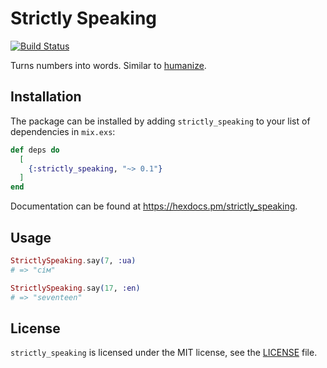 # Strictly Speaking

[![Build Status](https://github.com/gmile/strictly_speaking/actions/workflows/ci.yml/badge.svg)](https://github.com/gmile/strictly_speaking/actions/workflows/ci.yml)

Turns numbers into words. Similar to [humanize](https://github.com/radar/humanize).

## Installation

The package can be installed by adding `strictly_speaking` to your list of
dependencies in `mix.exs`:

```elixir
def deps do
  [
    {:strictly_speaking, "~> 0.1"}
  ]
end
```

Documentation can be found at https://hexdocs.pm/strictly_speaking.

## Usage

```elixir
StrictlySpeaking.say(7, :ua)
# => "сім"

StrictlySpeaking.say(17, :en)
# => "seventeen"
```

## License

`strictly_speaking` is licensed under the MIT license, see the [LICENSE](LICENSE)
file.
